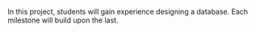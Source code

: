 In this project, students will gain experience designing a database. Each milestone will build upon the last.
